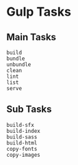 # Gulp Tasks

## Main Tasks

```
build
bundle
unbundle
clean
lint
list
serve
```

## Sub Tasks

```
build-sfx
build-index
build-sass
build-html
copy-fonts
copy-images
```
